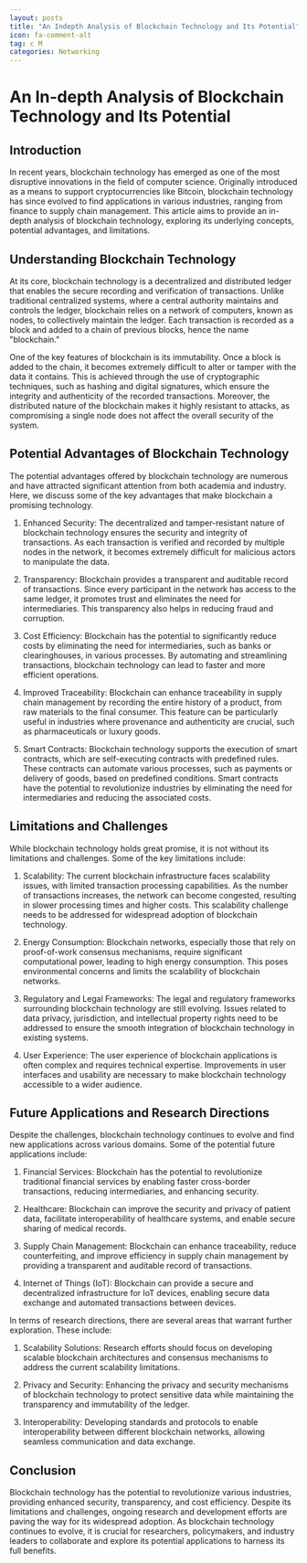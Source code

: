 ```yaml
---
layout: posts
title: "An Indepth Analysis of Blockchain Technology and Its Potential"
icon: fa-comment-alt
tag: c M  
categories: Networking
---
```



# An In-depth Analysis of Blockchain Technology and Its Potential

## Introduction

In recent years, blockchain technology has emerged as one of the most disruptive innovations in the field of computer science. Originally introduced as a means to support cryptocurrencies like Bitcoin, blockchain technology has since evolved to find applications in various industries, ranging from finance to supply chain management. This article aims to provide an in-depth analysis of blockchain technology, exploring its underlying concepts, potential advantages, and limitations.

## Understanding Blockchain Technology

At its core, blockchain technology is a decentralized and distributed ledger that enables the secure recording and verification of transactions. Unlike traditional centralized systems, where a central authority maintains and controls the ledger, blockchain relies on a network of computers, known as nodes, to collectively maintain the ledger. Each transaction is recorded as a block and added to a chain of previous blocks, hence the name "blockchain."

One of the key features of blockchain is its immutability. Once a block is added to the chain, it becomes extremely difficult to alter or tamper with the data it contains. This is achieved through the use of cryptographic techniques, such as hashing and digital signatures, which ensure the integrity and authenticity of the recorded transactions. Moreover, the distributed nature of the blockchain makes it highly resistant to attacks, as compromising a single node does not affect the overall security of the system.

## Potential Advantages of Blockchain Technology

The potential advantages offered by blockchain technology are numerous and have attracted significant attention from both academia and industry. Here, we discuss some of the key advantages that make blockchain a promising technology.

1. Enhanced Security: The decentralized and tamper-resistant nature of blockchain technology ensures the security and integrity of transactions. As each transaction is verified and recorded by multiple nodes in the network, it becomes extremely difficult for malicious actors to manipulate the data.

2. Transparency: Blockchain provides a transparent and auditable record of transactions. Since every participant in the network has access to the same ledger, it promotes trust and eliminates the need for intermediaries. This transparency also helps in reducing fraud and corruption.

3. Cost Efficiency: Blockchain has the potential to significantly reduce costs by eliminating the need for intermediaries, such as banks or clearinghouses, in various processes. By automating and streamlining transactions, blockchain technology can lead to faster and more efficient operations.

4. Improved Traceability: Blockchain can enhance traceability in supply chain management by recording the entire history of a product, from raw materials to the final consumer. This feature can be particularly useful in industries where provenance and authenticity are crucial, such as pharmaceuticals or luxury goods.

5. Smart Contracts: Blockchain technology supports the execution of smart contracts, which are self-executing contracts with predefined rules. These contracts can automate various processes, such as payments or delivery of goods, based on predefined conditions. Smart contracts have the potential to revolutionize industries by eliminating the need for intermediaries and reducing the associated costs.

## Limitations and Challenges

While blockchain technology holds great promise, it is not without its limitations and challenges. Some of the key limitations include:

1. Scalability: The current blockchain infrastructure faces scalability issues, with limited transaction processing capabilities. As the number of transactions increases, the network can become congested, resulting in slower processing times and higher costs. This scalability challenge needs to be addressed for widespread adoption of blockchain technology.

2. Energy Consumption: Blockchain networks, especially those that rely on proof-of-work consensus mechanisms, require significant computational power, leading to high energy consumption. This poses environmental concerns and limits the scalability of blockchain networks.

3. Regulatory and Legal Frameworks: The legal and regulatory frameworks surrounding blockchain technology are still evolving. Issues related to data privacy, jurisdiction, and intellectual property rights need to be addressed to ensure the smooth integration of blockchain technology in existing systems.

4. User Experience: The user experience of blockchain applications is often complex and requires technical expertise. Improvements in user interfaces and usability are necessary to make blockchain technology accessible to a wider audience.

## Future Applications and Research Directions

Despite the challenges, blockchain technology continues to evolve and find new applications across various domains. Some of the potential future applications include:

1. Financial Services: Blockchain has the potential to revolutionize traditional financial services by enabling faster cross-border transactions, reducing intermediaries, and enhancing security.

2. Healthcare: Blockchain can improve the security and privacy of patient data, facilitate interoperability of healthcare systems, and enable secure sharing of medical records.

3. Supply Chain Management: Blockchain can enhance traceability, reduce counterfeiting, and improve efficiency in supply chain management by providing a transparent and auditable record of transactions.

4. Internet of Things (IoT): Blockchain can provide a secure and decentralized infrastructure for IoT devices, enabling secure data exchange and automated transactions between devices.

In terms of research directions, there are several areas that warrant further exploration. These include:

1. Scalability Solutions: Research efforts should focus on developing scalable blockchain architectures and consensus mechanisms to address the current scalability limitations.

2. Privacy and Security: Enhancing the privacy and security mechanisms of blockchain technology to protect sensitive data while maintaining the transparency and immutability of the ledger.

3. Interoperability: Developing standards and protocols to enable interoperability between different blockchain networks, allowing seamless communication and data exchange.

## Conclusion

Blockchain technology has the potential to revolutionize various industries, providing enhanced security, transparency, and cost efficiency. Despite its limitations and challenges, ongoing research and development efforts are paving the way for its widespread adoption. As blockchain technology continues to evolve, it is crucial for researchers, policymakers, and industry leaders to collaborate and explore its potential applications to harness its full benefits.